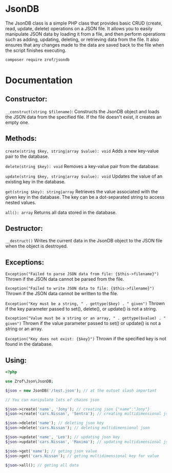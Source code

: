# JsonDB
The JsonDB class is a simple PHP class that provides basic CRUD (create, read, update, delete) operations on a JSON file. It allows you to easily manipulate JSON data by loading it from a file, and then perform operations such as adding, updating, deleting, or retrieving data from the file. It also ensures that any changes made to the data are saved back to the file when the script finishes executing.

```sh
composer require zrof/jsondb
```

# Documentation

## Constructor:

`__construct(string $filename)`: Constructs the JsonDB object and loads the JSON data from the specified file. If the file doesn't exist, it creates an empty one.

## Methods:

`create(string $key, string|array $value): void` Adds a new key-value pair to the database.

`delete(string $key): void` Removes a key-value pair from the database.

`update(string $key, string|array $value): void` Updates the value of an existing key in the database.

`get(string $key): string|array` Retrieves the value associated with the given key in the database. The key can be a dot-separated string to access nested values.

`all(): array` Returns all data stored in the database.

## Destructor:

`__destruct()` Writes the current data in the JsonDB object to the JSON file when the object is destroyed.

## Exceptions:

`Exception("Failed to parse JSON data from file: {$this->filename}")` Thrown if the JSON data cannot be parsed from the file.

`Exception("Failed to write JSON data to file: {$this->filename}")` Thrown if the JSON data cannot be written to the file.

`Exception("Key must be a string, " . gettype($key) . " given")` Thrown if the key parameter passed to set(), delete(), or update() is not a string.

`Exception("Value must be a string or an array, " . gettype($value) . " given")` Thrown if the value parameter passed to set() or update() is not a string or an array.

`Exception("Key does not exist: {$key}")` Thrown if the specified key is not found in the database.

## Using:

```php
<?php

use Zrof\Json\JsonDB;

$json = new JsonDB('/test.json'); // at the outset slash important

// You can manipulate lots of chains json

$json->create('name', 'Jony'); // creating json {"name":"Jony"}
$json->create('cars.Nissan', 'Sentra'); // creating multidimensional json {"cars":{"Nissan":"Sentra"}}

$json->delete('name'); // deleting json key
$json->delete('cars.Nissan'); // deleting multidimensional json

$json->update('name', 'Leo'); // updating json key
$json->update('cars.Nissan', 'Maxima'); // updating multidimensional json

$json->get('name'); // geting json value
$json->get('cars.Nissan'); // geting multidimensional key for value

$json->all(); // geting all data

```


